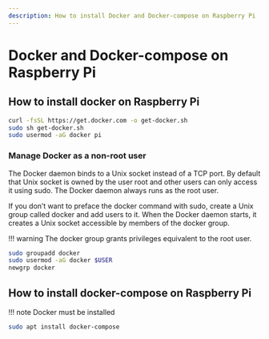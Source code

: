 ```yaml
---
description: How to install Docker and Docker-compose on Raspberry Pi
---
```


# Docker and Docker-compose on Raspberry Pi

## How to install docker on Raspberry Pi

```bash
curl -fsSL https://get.docker.com -o get-docker.sh
sudo sh get-docker.sh
sudo usermod -aG docker pi
```

### Manage Docker as a non-root user

The Docker daemon binds to a Unix socket instead of a TCP port. By default that Unix socket is owned by the user root and other users can only access it using sudo. The Docker daemon always runs as the root user.

If you don’t want to preface the docker command with sudo, create a Unix group called docker and add users to it. When the Docker daemon starts, it creates a Unix socket accessible by members of the docker group.

!!! warning
    The docker group grants privileges equivalent to the root user.

```bash
sudo groupadd docker
sudo usermod -aG docker $USER
newgrp docker
```

## How to install docker-compose on Raspberry Pi

!!! note
    Docker must be installed

```bash
sudo apt install docker-compose
```
